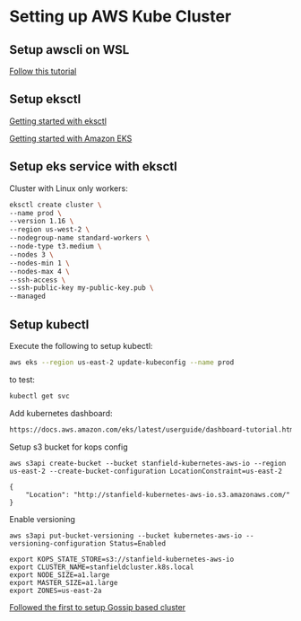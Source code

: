 # Setting up AWS Kube Cluster

## Setup awscli on WSL

[Follow this tutorial](https://docs.aws.amazon.com/cli/latest/userguide/install-cliv2-linux.html)

## Setup eksctl

[Getting started with eksctl](https://docs.aws.amazon.com/eks/latest/userguide/getting-started-eksctl.html)


[Getting started with Amazon EKS](https://docs.aws.amazon.com/eks/latest/userguide/getting-started.html)

## Setup eks service with eksctl
Cluster with Linux only workers:

``` bash
eksctl create cluster \
--name prod \
--version 1.16 \
--region us-west-2 \
--nodegroup-name standard-workers \
--node-type t3.medium \
--nodes 3 \
--nodes-min 1 \
--nodes-max 4 \
--ssh-access \
--ssh-public-key my-public-key.pub \
--managed
```
## Setup kubectl

Execute the following to setup kubectl:

``` bash
aws eks --region us-east-2 update-kubeconfig --name prod
```

to test:
``` bash
kubectl get svc
```

Add kubernetes dashboard:
``` bash
https://docs.aws.amazon.com/eks/latest/userguide/dashboard-tutorial.html
```


Setup s3 bucket for kops config
```
aws s3api create-bucket --bucket stanfield-kubernetes-aws-io --region us-east-2 --create-bucket-configuration LocationConstraint=us-east-2

{
    "Location": "http://stanfield-kubernetes-aws-io.s3.amazonaws.com/"
}

```

Enable versioning
```
aws s3api put-bucket-versioning --bucket kubernetes-aws-io --versioning-configuration Status=Enabled
```

```
export KOPS_STATE_STORE=s3://stanfield-kubernetes-aws-io
export CLUSTER_NAME=stanfieldcluster.k8s.local
export NODE_SIZE=a1.large
export MASTER_SIZE=a1.large
export ZONES=us-east-2a
```

[Followed the first to setup Gossip based cluster](https://rancher.com/blog/2020/three-way-to-run-aws)